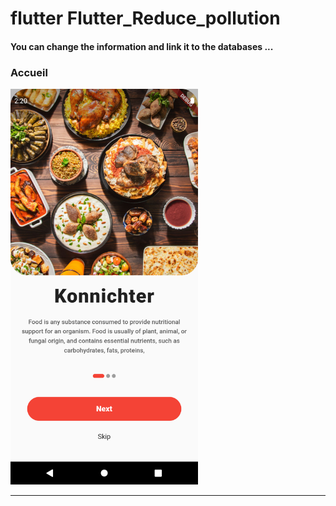 
<h1> flutter Flutter_Reduce_pollution </h1> <h4> You can change the information and link it to the databases ...</h4>
<h3>Accueil</h3>
<img src="https://github.com/abenkoula71/flutter-inter-app-food/blob/main/Screenshot_1643405642.png" width="300" /> <hr>
